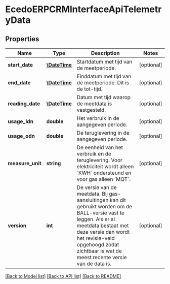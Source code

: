 # EcedoERPCRMInterfaceApiTelemetryData

## Properties
Name | Type | Description | Notes
------------ | ------------- | ------------- | -------------
**start_date** | [**\DateTime**](\DateTime.md) | Startdatum met tijd van de meetperiode. | [optional] 
**end_date** | [**\DateTime**](\DateTime.md) | Einddatum met tijd van de meetperiode. Dit is de tot-tijd. | [optional] 
**reading_date** | [**\DateTime**](\DateTime.md) | Datum met tijd waarop de meetdata is vastgesteld. | [optional] 
**usage_ldn** | **double** | Het verbruik in de aangegeven periode. | [optional] 
**usage_odn** | **double** | De teruglevering in de aangegeven periode. | [optional] 
**measure_unit** | **string** | De eenheid van het verbruik en de teruglevering. Voor elektriciteit wordt alleen &#x60;KWH&#x60; ondersteund en voor gas alleen &#x60;MQT&#x60;. | [optional] 
**version** | **int** | De versie van de meetdata. Bij gas-aansluitingen kan dit gebruikt worden om de BALL-versie vast te leggen. Als er al meetdata bestaat met deze versie dan wordt het revisie-veld opgehoogd zodat zichtbaar is wat de meest recente versie van de data is. | [optional] 

[[Back to Model list]](../README.md#documentation-for-models) [[Back to API list]](../README.md#documentation-for-api-endpoints) [[Back to README]](../README.md)


